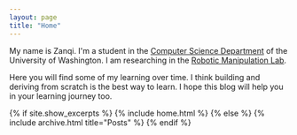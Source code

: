 ```yaml
---
layout: page
title: "Home"
---
```


My name is Zanqi. I'm a student in the [Computer Science Department](https://www.cs.washington.edu/) of the University of Washington. I am researching in the [Robotic Manipulation Lab](https://robotic-manipulation.sciencehub.uw.edu/).

Here you will find some of my learning over time. I think building and deriving from scratch is the best way to learn. I hope this blog will help you in your learning journey too.

{% if site.show_excerpts %}
  {% include home.html %}
{% else %}
  {% include archive.html title="Posts" %}
{% endif %}
